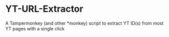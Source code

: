 # YT-URL-Extractor
A Tampermonkey (and other *monkey) script to extract YT ID(s) from most YT pages with a single click
